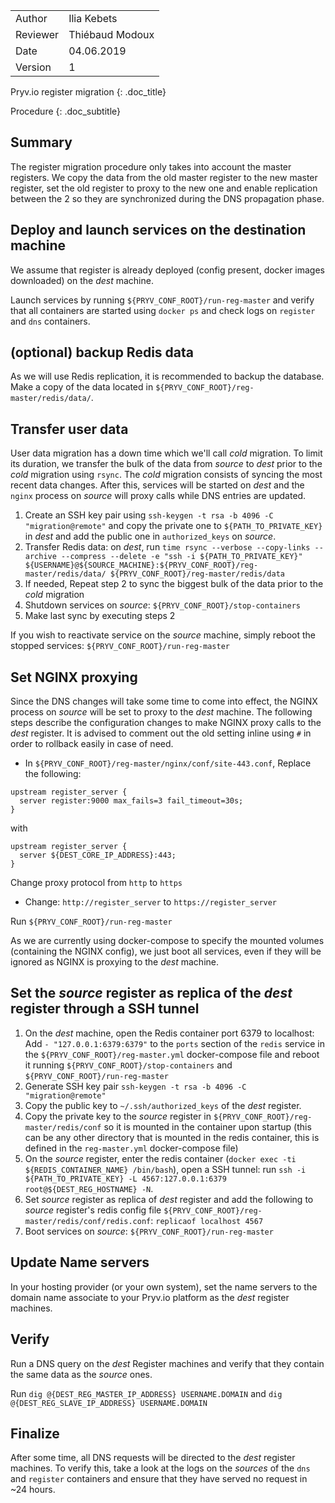 |         |                       |
| ------- | --------------------- |
| Author  | Ilia Kebets 		      |
| Reviewer | Thiébaud Modoux      |
| Date    | 04.06.2019            |
| Version | 1                     |

Pryv.io register migration
{: .doc_title} 

Procedure
{: .doc_subtitle}  

## Summary

The register migration procedure only takes into account the master registers. We copy the data from the old master register to the new master register, set the old register to proxy to the new one and enable replication between the 2 so they are synchronized during the DNS propagation phase.

## Deploy and launch services on the destination machine

We assume that register is already deployed (config present, docker images downloaded) on the *dest* machine.

Launch services by running `${PRYV_CONF_ROOT}/run-reg-master` and verify that all containers are started using `docker ps` and check logs on `register` and `dns` containers.

## (optional) backup Redis data

As we will use Redis replication, it is recommended to backup the database. Make a copy of the data located in `${PRYV_CONF_ROOT}/reg-master/redis/data/`.

## Transfer user data

User data migration has a down time which we'll call *cold* migration. To limit its duration, we transfer the bulk of the data from *source* to *dest* prior to the *cold* migration using `rsync`.
The *cold* migration consists of syncing the most recent data changes. After this, services will be started on *dest* and the `nginx` process on *source* will proxy calls while DNS entries are updated.

1. Create an SSH key pair using `ssh-keygen -t rsa -b 4096 -C "migration@remote"` and copy the private one to `${PATH_TO_PRIVATE_KEY}` in *dest* and add the public one in `authorized_keys` on *source*.
2. Transfer Redis data: on *dest*, run `time rsync --verbose --copy-links --archive --compress --delete -e "ssh -i ${PATH_TO_PRIVATE_KEY}" ${USERNAME}@${SOURCE_MACHINE}:${PRYV_CONF_ROOT}/reg-master/redis/data/ ${PRYV_CONF_ROOT}/reg-master/redis/data`
3. If needed, Repeat step 2 to sync the biggest bulk of the data prior to the *cold* migration
4. Shutdown services on *source*: `${PRYV_CONF_ROOT}/stop-containers`
5. Make last sync by executing steps 2

If you wish to reactivate service on the *source* machine, simply reboot the stopped services: `${PRYV_CONF_ROOT}/run-reg-master` 

## Set NGINX proxying

Since the DNS changes will take some time to come into effect, the NGINX process on *source* will be set to proxy to the *dest* machine.
The following steps describe the configuration changes to make NGINX proxy calls to the *dest* register. It is advised to comment out the old setting inline using `#` in order to rollback easily in case of need.

- In `${PRYV_CONF_ROOT}/reg-master/nginx/conf/site-443.conf`, Replace the following:

```
upstream register_server {
  server register:9000 max_fails=3 fail_timeout=30s;
}
```

with

```
upstream register_server {
  server ${DEST_CORE_IP_ADDRESS}:443;
}
```

Change proxy protocol from `http` to `https`

- Change: `http://register_server` to `https://register_server`

Run `${PRYV_CONF_ROOT}/run-reg-master`

As we are currently using docker-compose to specify the mounted volumes (containing the NGINX config), we just boot all services, even if they will be ignored as NGINX is proxying to the *dest* machine.

## Set the *source* register as replica of the *dest* register through a SSH tunnel

1. On the *dest* machine, open the Redis container port 6379 to localhost: Add `- "127.0.0.1:6379:6379"` to the `ports` section of the `redis` service in the `${PRYV_CONF_ROOT}/reg-master.yml` docker-compose file and reboot it running `${PRYV_CONF_ROOT}/stop-containers` and `${PRYV_CONF_ROOT}/run-reg-master`
2. Generate SSH key pair `ssh-keygen -t rsa -b 4096 -C "migration@remote"`
3. Copy the public key to `~/.ssh/authorized_keys` of the *dest* register.
4. Copy the private key to the *source* register in `${PRYV_CONF_ROOT}/reg-master/redis/conf` so it is mounted in the container upon startup (this can be any other directory that is mounted in the redis container, this is defined in the `reg-master.yml` docker-compose file)
5. On the *source* register, enter the redis container (`docker exec -ti ${REDIS_CONTAINER_NAME} /bin/bash`), open a SSH tunnel: run `ssh -i ${PATH_TO_PRIVATE_KEY} -L 4567:127.0.0.1:6379 root@${DEST_REG_HOSTNAME} -N`.
6. Set *source* register as replica of *dest* register and add the following to *source* register's redis config file `${PRYV_CONF_ROOT}/reg-master/redis/conf/redis.conf`: `replicaof localhost 4567`
7. Boot services on *source*: `${PRYV_CONF_ROOT}/run-reg-master`

## Update Name servers

In your hosting provider (or your own system), set the name servers to the domain name associate to your Pryv.io platform as the *dest* register machines.

## Verify

Run a DNS query on the *dest* Register machines and verify that they contain the same data as the *source* ones.

Run `dig @{DEST_REG_MASTER_IP_ADDRESS} USERNAME.DOMAIN` and `dig @{DEST_REG_SLAVE_IP_ADDRESS} USERNAME.DOMAIN`

## Finalize

After some time, all DNS requests will be directed to the *dest* register machines. To verify this, take a look at the logs on the *sources* of the `dns` and `register` containers and ensure that they have served no request in ~24 hours.

